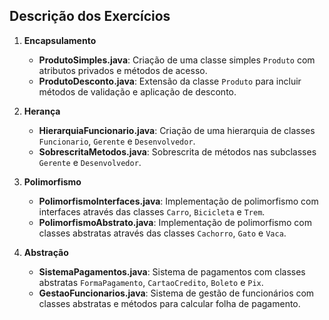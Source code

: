 ## Descrição dos Exercícios

1. **Encapsulamento**
   - **ProdutoSimples.java**: Criação de uma classe simples `Produto` com atributos privados e métodos de acesso.
   - **ProdutoDesconto.java**: Extensão da classe `Produto` para incluir métodos de validação e aplicação de desconto.

2. **Herança**
   - **HierarquiaFuncionario.java**: Criação de uma hierarquia de classes `Funcionario`, `Gerente` e `Desenvolvedor`.
   - **SobrescritaMetodos.java**: Sobrescrita de métodos nas subclasses `Gerente` e `Desenvolvedor`.

3. **Polimorfismo**
   - **PolimorfismoInterfaces.java**: Implementação de polimorfismo com interfaces através das classes `Carro`, `Bicicleta` e `Trem`.
   - **PolimorfismoAbstrato.java**: Implementação de polimorfismo com classes abstratas através das classes `Cachorro`, `Gato` e `Vaca`.

4. **Abstração**
   - **SistemaPagamentos.java**: Sistema de pagamentos com classes abstratas `FormaPagamento`, `CartaoCredito`, `Boleto` e `Pix`.
   - **GestaoFuncionarios.java**: Sistema de gestão de funcionários com classes abstratas e métodos para calcular folha de pagamento.




